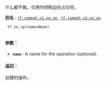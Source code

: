 什么都不做。仅用作控制边的占位符。

**别名** : [ `tf.compat.v1.no_op` ](/api_docs/python/tf/no_op), [ `tf.compat.v2.no_op` ](/api_docs/python/tf/no_op)

```
 tf.no_op(name=None)
 
```

#### 参数：
- **`name`** : A name for the operation (optional).


#### 返回：
创建的操作。

